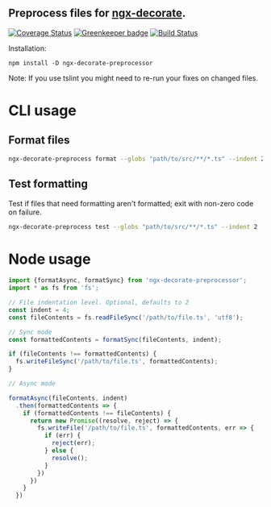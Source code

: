 ## Preprocess files for [ngx-decorate](https://www.npmjs.com/package/ngx-decorate#important-aot-compilation-notice).

[![Coverage Status](https://coveralls.io/repos/github/Alorel/ngx-decorate-preprocessor/badge.svg?branch=1.1.6)](https://coveralls.io/github/Alorel/ngx-decorate-preprocessor?branch=1.1.6)
[![Greenkeeper badge](https://badges.greenkeeper.io/Alorel/ngx-decorate-preprocessor.svg)](https://greenkeeper.io/)
[![Build Status](https://travis-ci.com/Alorel/ngx-decorate-preprocessor.svg?branch=1.1.6)](https://travis-ci.com/Alorel/ngx-decorate-preprocessor)


Installation:

    npm install -D ngx-decorate-preprocessor
    
Note: If you use tslint you might need to re-run your fixes on changed files.
    
# CLI usage
## Format files

```bash
ngx-decorate-preprocess format --globs "path/to/src/**/*.ts" --indent 2
```

## Test formatting

Test if files that need formatting aren't formatted; exit with non-zero code on failure.

```bash
ngx-decorate-preprocess test --globs "path/to/src/**/*.ts" --indent 2
```

# Node usage

```javascript
import {formatAsync, formatSync} from 'ngx-decorate-preprocessor';
import * as fs from 'fs';

// File indentation level. Optional, defaults to 2
const indent = 4;
const fileContents = fs.readFileSync('/path/to/file.ts', 'utf8');

// Sync mode
const formattedContents = formatSync(fileContents, indent);

if (fileContents !== formattedContents) {
  fs.writeFileSync('/path/to/file.ts', formattedContents);
}

// Async mode

formatAsync(fileContents, indent)
  .then(formattedContents => {
    if (formattedContents !== fileContents) {
      return new Promise((resolve, reject) => {
        fs.writeFile('/path/to/file.ts', formattedContents, err => {
          if (err) {
            reject(err);
          } else {
            resolve();
          }
        })
      })
    }
  })

```